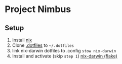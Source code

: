 # Project Nimbus

## Setup

1. Install [nix](https://nixos.org/download/)
2. Clone [.dotfiles](https://github.com/albertilagan/.dotfiles) to `~/.dotfiles`
3. link nix-darwin dotfiles to .config `stow nix-darwin`
4. Install and activate (skip `step 1`) [nix-darwin (flake)](https://github.com/LnL7/nix-darwin?tab=readme-ov-file#flakes)
